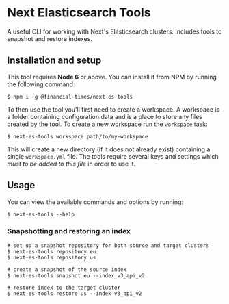 # Next Elasticsearch Tools

A useful CLI for working with Next's Elasticsearch clusters. Includes tools to snapshot and restore indexes.

## Installation and setup

This tool requires **Node 6** or above. You can install it from NPM by running the following command:

```
$ npm i -g @financial-times/next-es-tools
```

To then use the tool you'll first need to create a workspace. A workspace is a folder containing configuration data and is a place to store any files created by the tool. To create a new workspace run the `workspace` task:

```
$ next-es-tools workspace path/to/my-workspace
```

This will create a new directory (if it does not already exist) containing a single `workspace.yml` file. The tools require several keys and settings which _must to be added to this file_ in order to use it.

## Usage

You can view the available commands and options by running:

```
$ next-es-tools --help
```

### Snapshotting and restoring an index

```
# set up a snapshot repository for both source and target clusters
$ next-es-tools repository eu
$ next-es-tools repository us

# create a snapshot of the source index
$ next-es-tools snapshot eu --index v3_api_v2

# restore index to the target cluster
$ next-es-tools restore us --index v3_api_v2
```
